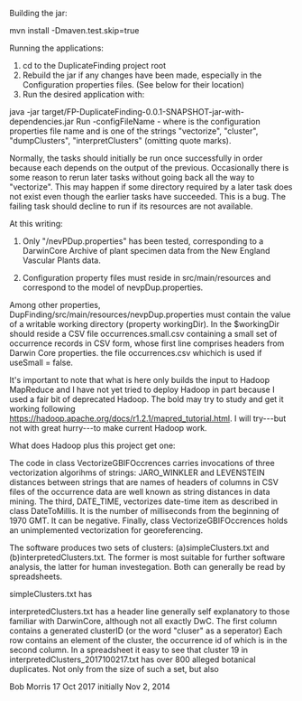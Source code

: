 Building the jar:

mvn install -Dmaven.test.skip=true

Running the applications:

1. cd to the DuplicateFinding project root
2. Rebuild the jar if any changes have been made, especially 
in the Configuration properties files. (See below for their location)
3. Run the desired application with:

java -jar target/FP-DuplicateFinding-0.0.1-SNAPSHOT-jar-with-dependencies.jar Run -configFileName <filename> -<task> where <filename> is the configuration properties file name and <task> is one of the strings "vectorize", "cluster", "dumpClusters", "interpretClusters" (omitting quote marks).

Normally, the tasks should initially be run once successfully in order 
because each depends on the output of the previous. Occasionally there 
is some reason to rerun later tasks without going back all the way to 
"vectorize".  This may happen if some directory required by a later task 
does not exist even though the earlier tasks have succeeded.  This is a bug.
The failing task should decline to run if its resources are not available.


At this writing:

1. Only "/nevPDup.properties" has been tested, corresponding to a 
DarwinCore Archive of plant specimen data from the New England Vascular Plants data.

2. Configuration property files must reside in src/main/resources and correspond 
to the model of nevpDup.properties.


Among other properties, DupFinding/src/main/resources/nevpDup.properties must contain
the value of a writable  working directory (property workingDir). In the $workingDir
should reside a CSV file occurrences.small.csv containing a small set of occurrence
records in CSV form, whose first line comprises headers from Darwin Core properties.
the file occurrences.csv whichich is used if useSmall = false.

It's important to note that what is here only builds the input to Hadoop MapReduce and
I have not yet tried to deploy Hadoop in part because I used a fair bit of deprecated
Hadoop. The bold may try to study and get it working following
https://hadoop.apache.org/docs/r1.2.1/mapred_tutorial.html. I will try---but not
with great hurry---to make current Hadoop work.

What does Hadoop plus this project get one:

The code in class VectorizeGBIFOccrences carries
invocations of three vectorization algorihms of
strings:
JARO_WINKLER and LEVENSTEIN distances between strings
that are names of headers of columns in CSV files
of the occurrence data
are well known as string distances in data mining.
The third, DATE_TIME, vectorizes date-time item as
described in class DateToMillis. It is the number of
milliseconds from the beginning of 1970 GMT. It can
be negative.  Finally, class VectorizeGBIFOccrences
holds an unimplemented vectorization for
georeferencing.

The software produces two sets of clusters:
(a)simpleClusters.txt and (b)interpretedClusters.txt.
The former is most suitable for further software analysis,
the latter for human investegation.  Both can generally
be read by spreadsheets.

simpleClusters.txt has

interpretedClusters.txt has a header line generally self
explanatory to those familiar with DarwinCore, although not
all exactly DwC. The first column contains a generated clusterID
(or the word "cluser" as a seperator) Each row contains an element
of the cluster, the occurrence id of which is in the second
column. In a spreadsheet it easy to see  that cluster 19
in interpretedClusters_2017100217.txt has over 800 alleged
botanical duplicates.  Not only from the size of such a set,
but also 



Bob Morris
17 Oct 2017
initially Nov 2, 2014


